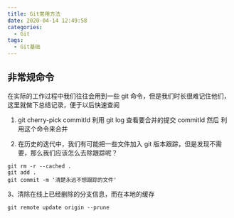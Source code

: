 ```yaml
---
title: Git常用方法
date: 2020-04-14 12:49:58
categories:
  - Git
tags:
  - Git基础
---
```


## 非常规命令

在实际的工作过程中我们往往会用到一些 git 命令，但是我们时长很难记住他们，这里就做下总结记录，便于以后快速查阅

1. git cherry-pick commitId
   利用 git log 查看要合并的提交 commitId 然后
   利用这个命令来合并

2) 在历史的迭代中，我们有可能把一些文件加入 git 版本跟踪，但是发现不需要，那么我们应该怎么去除跟踪呢？

```git
git rm -r --cached .
git add .
git commit -m '清楚永远不想跟踪的文件'

```

3、清除在线上已经删除的分支信息，而在本地的缓存

```git
git remote update origin --prune

```

